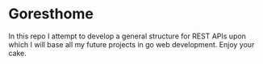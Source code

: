 # Goresthome
In this repo I attempt to develop a general structure for REST APIs upon which
I will base all my future projects in go web development. Enjoy your cake.